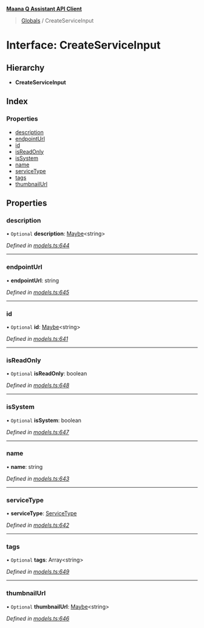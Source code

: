 **[Maana Q Assistant API Client](../README.md)**

> [Globals](../README.md) / CreateServiceInput

# Interface: CreateServiceInput

## Hierarchy

* **CreateServiceInput**

## Index

### Properties

* [description](createserviceinput.md#description)
* [endpointUrl](createserviceinput.md#endpointurl)
* [id](createserviceinput.md#id)
* [isReadOnly](createserviceinput.md#isreadonly)
* [isSystem](createserviceinput.md#issystem)
* [name](createserviceinput.md#name)
* [serviceType](createserviceinput.md#servicetype)
* [tags](createserviceinput.md#tags)
* [thumbnailUrl](createserviceinput.md#thumbnailurl)

## Properties

### description

• `Optional` **description**: [Maybe](../README.md#maybe)\<string>

*Defined in [models.ts:644](https://github.com/maana-io/q-assistant-client/blob/develop/src/models.ts#L644)*

___

### endpointUrl

•  **endpointUrl**: string

*Defined in [models.ts:645](https://github.com/maana-io/q-assistant-client/blob/develop/src/models.ts#L645)*

___

### id

• `Optional` **id**: [Maybe](../README.md#maybe)\<string>

*Defined in [models.ts:641](https://github.com/maana-io/q-assistant-client/blob/develop/src/models.ts#L641)*

___

### isReadOnly

• `Optional` **isReadOnly**: boolean

*Defined in [models.ts:648](https://github.com/maana-io/q-assistant-client/blob/develop/src/models.ts#L648)*

___

### isSystem

• `Optional` **isSystem**: boolean

*Defined in [models.ts:647](https://github.com/maana-io/q-assistant-client/blob/develop/src/models.ts#L647)*

___

### name

•  **name**: string

*Defined in [models.ts:643](https://github.com/maana-io/q-assistant-client/blob/develop/src/models.ts#L643)*

___

### serviceType

•  **serviceType**: [ServiceType](../enums/servicetype.md)

*Defined in [models.ts:642](https://github.com/maana-io/q-assistant-client/blob/develop/src/models.ts#L642)*

___

### tags

• `Optional` **tags**: Array\<string>

*Defined in [models.ts:649](https://github.com/maana-io/q-assistant-client/blob/develop/src/models.ts#L649)*

___

### thumbnailUrl

• `Optional` **thumbnailUrl**: [Maybe](../README.md#maybe)\<string>

*Defined in [models.ts:646](https://github.com/maana-io/q-assistant-client/blob/develop/src/models.ts#L646)*
